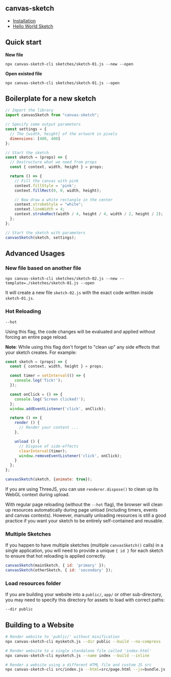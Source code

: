 ## canvas-sketch

- [Installation](https://github.com/mattdesl/canvas-sketch/blob/master/docs/installation.md)
- [Hello World Sketch](https://github.com/mattdesl/canvas-sketch/blob/master/docs/hello-world.md)

## Quick start

**New file**

`npx canvas-sketch-cli sketches/sketch-01.js --new --open`

**Open existed file**

`npx canvas-sketch-cli sketches/sketch-01.js --open`

## Boilerplate for a new sketch

```js
// Import the library
import canvasSketch from "canvas-sketch";

// Specify some output parameters
const settings = {
  // The [width, height] of the artwork in pixels
  dimensions: [400, 400]
};

// Start the sketch
const sketch = (props) => {
  // Destructure what we need from props
  const { context, width, height } = props;

  return () => {
    // Fill the canvas with pink
    context.fillStyle = 'pink';
    context.fillRect(0, 0, width, height);

    // Now draw a white rectangle in the center
    context.strokeStyle = "white";
    context.lineWidth = 4;
    context.strokeRect(width / 4, height / 4, width / 2, height / 2);
  };
};

// Start the sketch with parameters
canvasSketch(sketch, settings);

```

## Advanced Usages

### New file based on another file

`npx canvas-sketch-cli sketches/sketch-02.js --new --template=./sketches/sketch-01.js --open`

It will create a new file `sketch-02.js` with the exact code written inside `sketch-01.js`.

### Hot Reloading

`--hot`

Using this flag, the code changes will be evaluated and applied without forcing an entire page reload.

__Note__: While using this flag don't forget to "clean up" any side effects that your sketch creates. For example:

```js
const sketch = (props) => {
  const { context, width, height } = props;

  const timer = setInterval(() => {
    console.log('Tick!');
  });

  const onClick = () => {
    console.log('Screen clicked!');
  };
  window.addEventListener('click', onClick);

  return () => {
    render () {
      // Render your content ...
    },

    unload () {
      // Dispose of side-effects
      clearInterval(timer);
      window.removeEventListener('click', onClick);
    }
  };
};

canvasSketch(sketch, {animate: true});
```

If you are using ThreeJS, you can use `renderer.dispose()` to clean up its WebGL context during upload.

With regular page reloading (without the `--hot` flag), the browser will clean up resources automatically during page unload (including timers, events and canvas contexts). However, manually unloading resources is still a good practice if you want your sketch to be entirely self-contained and reusable.

### Multiple Sketches

If you happen to have multiple sketches (multiple `canvasSketch()` calls) in a single application, you will need to provide a unique `{ id }` for each sketch to ensure that hot reloading is applied correctly.

```js
canvasSketch(mainSketch, { id: 'primary' });
canvasSketch(otherSketch, { id: 'secondary' });
```

### Load resources folder

If you are building your website into a `public/`, `app/` or other sub-directory, you may need to specify this directory for assets to load with correct paths:

`--dir public`

## Building to a Website

```bash
# Render website to 'public/' without minification
npx canvas-sketch-cli mysketch.js --dir public --build --no-compress

# Render website to a single standalone file called 'index.html'
npx canvas-sketch-cli mysketch.js --name index --build --inline

# Render a website using a different HTML file and custom JS src
npx canvas-sketch-cli src/index.js --html=src/page.html --js=bundle.js
```

